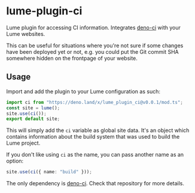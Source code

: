 # lume-plugin-ci

Lume plugin for accessing CI information. Integrates
[deno-ci](https://github.com/justjavac/deno-ci) with your Lume websites.

This can be useful for situations where you're not sure if some changes have
been deployed yet or not, e.g. you could put the Git commit SHA somewhere hidden
on the frontpage of your website.

## Usage

Import and add the plugin to your Lume configuration as such:

```ts
import ci from "https://deno.land/x/lume_plugin_ci@v0.0.1/mod.ts";
const site = lume();
site.use(ci());
export default site;
```

This will simply add the `ci` variable as global site data. It's an object which
contains information about the build system that was used to build the Lume
project.

If you don't like using `ci` as the name, you can pass another name as an
option:

```ts
site.use(ci({ name: "build" }));
```

The only dependency is [deno-ci](https://github.com/justjavac/deno-ci). Check
that repository for more details.
